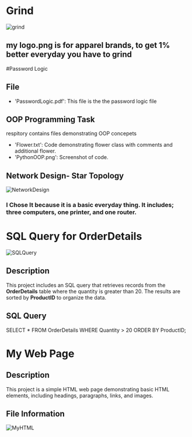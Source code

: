# Grind
![grind](https://github.com/user-attachments/assets/13efd846-b50d-41d5-9a8e-6cdb95778d08)
## my logo.png is for apparel brands, to get 1% better everyday you have to grind
#Password Logic
## File
- 'PasswordLogic.pdf': This file is the the password logic file
## OOP Programming Task 
respitory contains files demonstrating OOP concepets
- 'Flower.txt': Code demonstrating flower class with comments and additional flower.
- 'PythonOOP.png': Screenshot of code.
## Network Design- Star Topology
![NetworkDesign](https://github.com/user-attachments/assets/dc46a264-4681-4a49-8495-47661f426f85)
### I Chose It because it is a basic everyday thing. It includes; three computers, one printer, and one router.
# SQL Query for OrderDetails
![SQLQuery](https://github.com/user-attachments/assets/53b20335-282d-4ccb-9210-69cd713bf6e1)

## Description
This project includes an SQL query that retrieves records from the **OrderDetails** table where the quantity is greater than 20. The results are sorted by **ProductID** to organize the data.

## SQL Query
SELECT * FROM OrderDetails
WHERE Quantity > 20
ORDER BY ProductID;

# My Web Page
## Description
This project is a simple HTML web page demonstrating basic HTML elements, including headings, paragraphs, links, and images.

## File Information
![MyHTML](https://github.com/user-attachments/assets/17fff2ef-356c-43c9-96c1-d5ca1f78a625)
